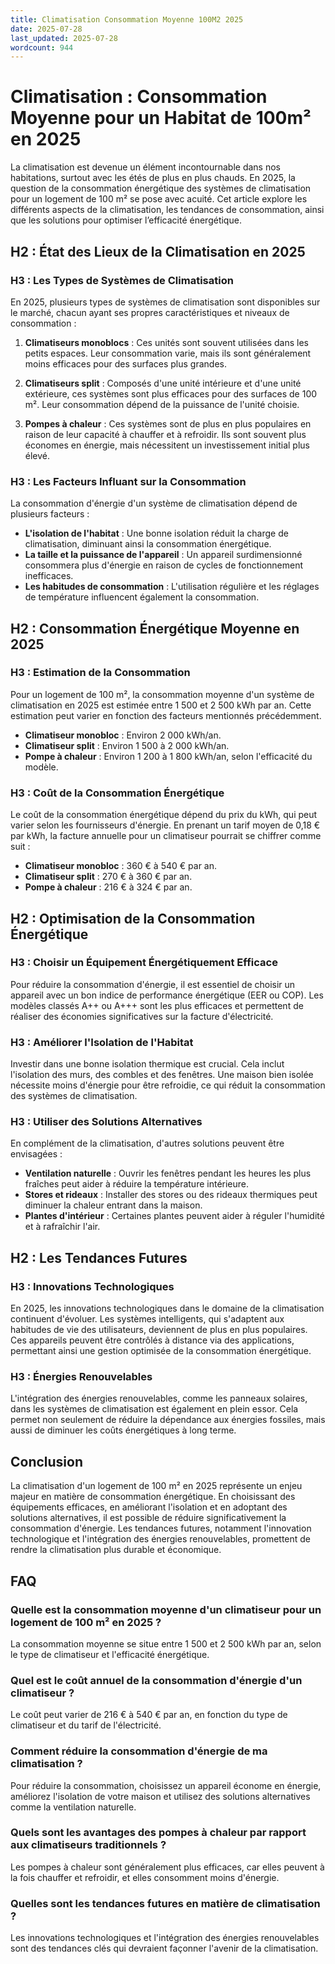 ```yaml
---
title: Climatisation Consommation Moyenne 100M2 2025
date: 2025-07-28
last_updated: 2025-07-28
wordcount: 944
---
```


# Climatisation : Consommation Moyenne pour un Habitat de 100m² en 2025

La climatisation est devenue un élément incontournable dans nos habitations, surtout avec les étés de plus en plus chauds. En 2025, la question de la consommation énergétique des systèmes de climatisation pour un logement de 100 m² se pose avec acuité. Cet article explore les différents aspects de la climatisation, les tendances de consommation, ainsi que les solutions pour optimiser l’efficacité énergétique.

## H2 : État des Lieux de la Climatisation en 2025

### H3 : Les Types de Systèmes de Climatisation

En 2025, plusieurs types de systèmes de climatisation sont disponibles sur le marché, chacun ayant ses propres caractéristiques et niveaux de consommation :

1. **Climatiseurs monoblocs** : Ces unités sont souvent utilisées dans les petits espaces. Leur consommation varie, mais ils sont généralement moins efficaces pour des surfaces plus grandes.
   
2. **Climatiseurs split** : Composés d'une unité intérieure et d'une unité extérieure, ces systèmes sont plus efficaces pour des surfaces de 100 m². Leur consommation dépend de la puissance de l'unité choisie.

3. **Pompes à chaleur** : Ces systèmes sont de plus en plus populaires en raison de leur capacité à chauffer et à refroidir. Ils sont souvent plus économes en énergie, mais nécessitent un investissement initial plus élevé.

### H3 : Les Facteurs Influant sur la Consommation

La consommation d'énergie d'un système de climatisation dépend de plusieurs facteurs :

- **L'isolation de l'habitat** : Une bonne isolation réduit la charge de climatisation, diminuant ainsi la consommation énergétique.
- **La taille et la puissance de l'appareil** : Un appareil surdimensionné consommera plus d'énergie en raison de cycles de fonctionnement inefficaces.
- **Les habitudes de consommation** : L'utilisation régulière et les réglages de température influencent également la consommation.

## H2 : Consommation Énergétique Moyenne en 2025

### H3 : Estimation de la Consommation

Pour un logement de 100 m², la consommation moyenne d'un système de climatisation en 2025 est estimée entre 1 500 et 2 500 kWh par an. Cette estimation peut varier en fonction des facteurs mentionnés précédemment. 

- **Climatiseur monobloc** : Environ 2 000 kWh/an.
- **Climatiseur split** : Environ 1 500 à 2 000 kWh/an.
- **Pompe à chaleur** : Environ 1 200 à 1 800 kWh/an, selon l'efficacité du modèle.

### H3 : Coût de la Consommation Énergétique

Le coût de la consommation énergétique dépend du prix du kWh, qui peut varier selon les fournisseurs d'énergie. En prenant un tarif moyen de 0,18 € par kWh, la facture annuelle pour un climatiseur pourrait se chiffrer comme suit :

- **Climatiseur monobloc** : 360 € à 540 € par an.
- **Climatiseur split** : 270 € à 360 € par an.
- **Pompe à chaleur** : 216 € à 324 € par an.

## H2 : Optimisation de la Consommation Énergétique

### H3 : Choisir un Équipement Énergétiquement Efficace

Pour réduire la consommation d'énergie, il est essentiel de choisir un appareil avec un bon indice de performance énergétique (EER ou COP). Les modèles classés A++ ou A+++ sont les plus efficaces et permettent de réaliser des économies significatives sur la facture d'électricité.

### H3 : Améliorer l'Isolation de l'Habitat

Investir dans une bonne isolation thermique est crucial. Cela inclut l'isolation des murs, des combles et des fenêtres. Une maison bien isolée nécessite moins d'énergie pour être refroidie, ce qui réduit la consommation des systèmes de climatisation.

### H3 : Utiliser des Solutions Alternatives

En complément de la climatisation, d'autres solutions peuvent être envisagées :

- **Ventilation naturelle** : Ouvrir les fenêtres pendant les heures les plus fraîches peut aider à réduire la température intérieure.
- **Stores et rideaux** : Installer des stores ou des rideaux thermiques peut diminuer la chaleur entrant dans la maison.
- **Plantes d'intérieur** : Certaines plantes peuvent aider à réguler l'humidité et à rafraîchir l'air.

## H2 : Les Tendances Futures

### H3 : Innovations Technologiques

En 2025, les innovations technologiques dans le domaine de la climatisation continuent d'évoluer. Les systèmes intelligents, qui s'adaptent aux habitudes de vie des utilisateurs, deviennent de plus en plus populaires. Ces appareils peuvent être contrôlés à distance via des applications, permettant ainsi une gestion optimisée de la consommation énergétique.

### H3 : Énergies Renouvelables

L'intégration des énergies renouvelables, comme les panneaux solaires, dans les systèmes de climatisation est également en plein essor. Cela permet non seulement de réduire la dépendance aux énergies fossiles, mais aussi de diminuer les coûts énergétiques à long terme.

## Conclusion

La climatisation d'un logement de 100 m² en 2025 représente un enjeu majeur en matière de consommation énergétique. En choisissant des équipements efficaces, en améliorant l'isolation et en adoptant des solutions alternatives, il est possible de réduire significativement la consommation d'énergie. Les tendances futures, notamment l'innovation technologique et l'intégration des énergies renouvelables, promettent de rendre la climatisation plus durable et économique.

## FAQ

### Quelle est la consommation moyenne d'un climatiseur pour un logement de 100 m² en 2025 ?
La consommation moyenne se situe entre 1 500 et 2 500 kWh par an, selon le type de climatiseur et l'efficacité énergétique.

### Quel est le coût annuel de la consommation d'énergie d'un climatiseur ?
Le coût peut varier de 216 € à 540 € par an, en fonction du type de climatiseur et du tarif de l'électricité.

### Comment réduire la consommation d'énergie de ma climatisation ?
Pour réduire la consommation, choisissez un appareil économe en énergie, améliorez l'isolation de votre maison et utilisez des solutions alternatives comme la ventilation naturelle.

### Quels sont les avantages des pompes à chaleur par rapport aux climatiseurs traditionnels ?
Les pompes à chaleur sont généralement plus efficaces, car elles peuvent à la fois chauffer et refroidir, et elles consomment moins d'énergie.

### Quelles sont les tendances futures en matière de climatisation ?
Les innovations technologiques et l'intégration des énergies renouvelables sont des tendances clés qui devraient façonner l'avenir de la climatisation.